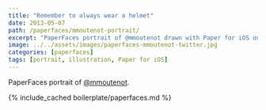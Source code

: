 ```yaml
---
title: "Remember to always wear a helmet"
date: 2013-05-07
path: /paperfaces/mmoutenot-portrait/
excerpt: "PaperFaces portrait of @mmoutenot drawn with Paper for iOS on an iPad."
image: ../../assets/images/paperfaces-mmoutenot-twitter.jpg
categories: [paperfaces]
tags: [portrait, illustration, Paper for iOS]
---
```


PaperFaces portrait of [@mmoutenot](https://twitter.com/mmoutenot).

{% include_cached boilerplate/paperfaces.md %}
